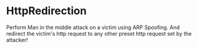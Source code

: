 # HttpRedirection
Perform Man in the middle attack on a victim using ARP Spoofing. And redirect the victim's http request to any other preset http request set by the attacker!
